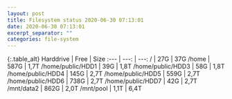```yaml
---
layout: post
title: Filesystem status 2020-06-30 07:13:01
date: 2020-06-30 07:13:01
excerpt_separator: ""
categories: file-system
---
```

{:.table_alt}
Harddrive | Free | Size
:--- | ---: | ---:
/ | 27G | 37G
/home | 587G | 1,7T
/home/public/HDD1 | 39G | 1,8T
/home/public/HDD3 | 58G | 1,8T
/home/public/HDD4 | 145G | 2,7T
/home/public/HDD5 | 559G | 2,7T
/home/public/HDD6 | 738G | 2,7T
/home/public/HDD7 | 42G | 2,7T
/mnt/data2 | 862G | 2,0T
/mnt/pool | 1,1T | 6,4T
